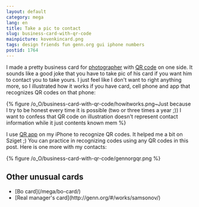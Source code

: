 ```yaml
---
layout: default
category: mega
lang: en
title: Take a pic to contact
slug: business-card-with-qr-code
mainpicture: kovenkincard.png
tags: design friends fun genn.org gui iphone numbers 
postid: 1764
---
```



I made a pretty business card for [photographer](http://kovenkin.com/) with [QR code](http://en.wikipedia.org/wiki/QR_Code) on one side. It sounds like a good joke that you have to take pic of his card if you want him to contact you to take yours. I just feel like I don't want to right anything more, so I illustrated how it works if you have card, cell phone and app that recognizes QR codes on that phone:<!--more -->



{% figure /o_O/business-card-with-qr-code/howitworks.png~Just because I try to be honest every time it is possible (two or three times a year ;)) I want to confess that QR code on illustration doesn't represent contact information while it just contents known mem %}



I use [QR app](http://block5.com/iphone) on my iPhone to recognize QR codes. It helped me a bit on Sziget ;) You can practice in recognizing codes using any QR codes in this post. Here is one more with my contacts:



{% figure /o_O/business-card-with-qr-code/gennorgqr.png %}




## Other unusual cards

<ul>
<li>[Bo card](/mega/bo-card/)</li>
<li>[Real manager's card](http://genn.org/#/works/samsonov/)</li>
</ul>